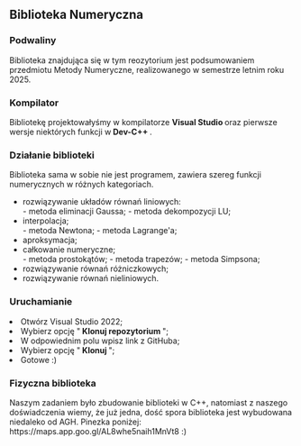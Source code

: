 <h2> Biblioteka Numeryczna </h2>
<h3> Podwaliny </h3>
Biblioteka znajdująca się w tym reozytorium jest podsumowaniem przedmiotu Metody Numeryczne, realizowanego w semestrze letnim roku 2025. 
<h3> Kompilator </h3>
Bibliotekę projektowałyśmy w kompilatorze <b>Visual Studio </b> oraz pierwsze wersje niektórych funkcji w<b> Dev-C++ </b>.
<h3> Działanie biblioteki </h3>
Biblioteka sama w sobie nie jest programem, zawiera szereg funkcji numerycznych w różnych kategoriach.
<ul> 
<li> rozwiązywanie układów równań liniowych: </li>
     - metoda eliminacji Gaussa;
     - metoda dekompozycji LU;
<li> interpolacja; </li>
     - metoda Newtona;
     - metoda Lagrange'a;
<li> aproksymacja; </li>
<li> całkowanie numeryczne; </li>
     - metoda prostokątów;
     - metoda trapezów;
     - metoda Simpsona;
<li> rozwiązywanie równań różniczkowych; </li>
<li> rozwiązywanie równań nieliniowych. </li>
</ul>
<h3> Uruchamianie </h3>
<li> Otwórz Visual Studio 2022; </li>
<li> Wybierz opcję "<b> Klonuj repozytorium </b>";</li>
<li> W odpowiednim polu wpisz link z GitHuba; </li>
<li> Wybierz opcję "<b> Klonuj </b>"; </li>
<li> Gotowe :) </li>

<h3> Fizyczna biblioteka </h3>
Naszym zadaniem było zbudowanie biblioteki w C++, natomiast z naszego doświadczenia wiemy, że już jedna, dość spora biblioteka jest wybudowana niedaleko od AGH. Pinezka poniżej:
https://maps.app.goo.gl/AL8whe5naih1MnVt8
:)
